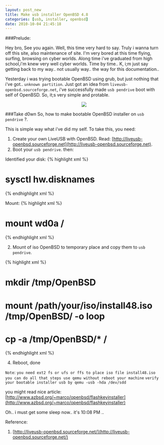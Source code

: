 ```yaml
--- 
layout: post_new
title: Make usb installer OpenBSD 4.8
categories: [usb, installer, openbsd]
date: 2010-10-04 21:45:18
---
```

  
###Prelude:

  Hey bro,
  See you again. Well, this time very hard to say. Truly i wanna turn off this site, also maintenance of site. I'm very bored at this time
flying, surfing, browsing on cyber worlds. Along time i've graduated from high school,i'm knew very well cyber worlds. Time by time..
  K, i;m just say getting back to my way.. not usually way.. the way for this documentation..

  Yesterday i was trying bootable OpenBSD using grub, but just nothing that i've got.. `unknown partition`. Just got an idea from
`liveusb-openbsd.sourceforge.net`, i've successfully made `usb pendrive` boot with self of OpenBSD. So, it;s very simple and protable. 
<center>
<a href="http://farm5.static.flickr.com/4133/5051351018_1704e592a9_b.jpg" target="_new"><img src="http://farm5.static.flickr.com/4133/5051351018_1704e592a9.jpg" border="0"></a>
</center>

###Take d0wn
  So, how to make bootable OpenBSD installer on `usb pendrive` ?.

  This is simple way what i've did my self.
  To take this, you need:

  1. Create your own LiveUSB with OpenBSD. Read: [http://liveusb-openbsd.sourceforge.net](http://liveusb-openbsd.sourceforge.net). <br/>
  2. Boot your `usb pendrive`. then:<br/>

Identified your disk:
{% highlight xml %}  
# sysctl hw.disknames
{% endhighlight xml %}

Mount:
{% highlight xml %}  
# mount wd0a /
{% endhighlight xml %}

  2. Mount of iso OpenBSD to temporary place and copy them to `usb pendrive`.

{% highlight xml %}  
# mkdir /tmp/OpenBSD
# mount /path/your/iso/install48.iso /tmp/OpenBSD/ -o loop
# cp -a /tmp/OpenBSD/* /
{% endhighlight xml %}

  4. Reboot, done

  
  `Note`:
  `you need ext2 fs or ufs or ffs to place iso file install48.iso`
  `you can do all that steps use qemu without reboot your machine`
  `verify your bootable installer usb by qemu -usb -hda /dev/sdd`

  you might read nice article: [http://www.azbsd.org/~marco/openbsd/flashkeyinstaller](http://www.azbsd.org/~marco/openbsd/flashkeyinstaller)

  Oh.. i must get some sleep now.. it's 10:08 PM ..

  Reference:
  1. [http://liveusb-openbsd.sourceforge.net/](http://liveusb-openbsd.sourceforge.net/)

